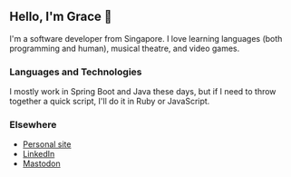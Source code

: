 ## Hello, I'm Grace 👋

I'm a software developer from Singapore. I love learning languages (both programming and human), musical theatre, and video games.

### Languages and Technologies
I mostly work in Spring Boot and Java these days, but if I need to throw together a quick script, I'll do it in Ruby or JavaScript.

### Elsewhere
- [Personal site](https://graceteng.me/)
- [LinkedIn](https://www.linkedin.com/in/graceteng89/)
- [Mastodon](https://mastodon.graceteng.me/@grace)
